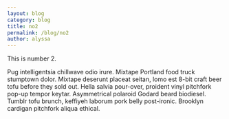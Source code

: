 ```yaml
---
layout: blog
category: blog
title: no2
permalink: /blog/no2
author: alyssa
---
```


This is number 2.

Pug intelligentsia chillwave odio irure. Mixtape Portland food truck stumptown dolor. Mixtape deserunt placeat seitan, lomo est 8-bit craft beer tofu before they sold out. Hella salvia pour-over, proident vinyl pitchfork pop-up tempor keytar. Asymmetrical polaroid Godard beard biodiesel. Tumblr tofu brunch, keffiyeh laborum pork belly post-ironic. Brooklyn cardigan pitchfork aliqua ethical.
